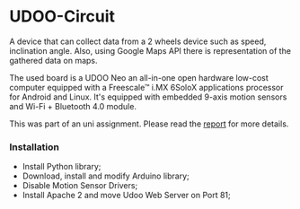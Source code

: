 # UDOO-Circuit
A device that can collect data from a 2 wheels device such as speed, inclination angle. Also, using Google Maps API there is representation of the gathered data on maps.

The used board is a UDOO Neo an all-in-one open hardware low-cost computer equipped with a Freescale™ i.MX 6SoloX applications processor for Android and Linux. 
It's equipped with embedded 9-axis motion sensors and Wi-Fi + Bluetooth 4.0 module.

This was part of an uni assignment. Please read the [report](https://github.com/aldipiroli/udoo_circuit/blob/master/IT%20-%20Project%20Report.pdf) for more details. 

### Installation
* Install Python library;
* Download, install and modify Arduino library;
* Disable Motion Sensor Drivers;
* Install Apache 2 and move Udoo Web Server on Port 81;
